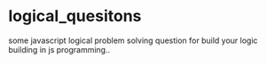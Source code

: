 # logical_quesitons
some javascript logical problem solving question for build your logic building in js programming..
